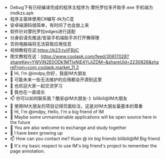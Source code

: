 - Debug下有已经编译完成的程序主程序为 摩托罗拉多开助手.exe 手机端为imdkzs.apk
- 程序主窗体使用C#编写 dk为C混
- 安卓端源码很简单，有时间了也会放上来
- 软件针对摩托罗拉edges进行适配
- 分身前请先推送/安装手机端助手并打开懒得理
- 否则电脑端将无法获取应用信息
- 视频教程在这:https://b23.tv/iFBjjC
- 图文教程在这：https://www.coolapk.com/feed/30617028?shareKey=YWVjN2E0ODk1MTIxNjE4YjJjZDM~&shareUid=2230826&shareFrom=com.coolapk.market_11.3
- 👋 Hi, I’m @imdpy,你好，我是IM大朋友
- 👀 可能未来一些无法维护的应用都会开源到这里
- 🌱 也欢迎大家一起交流学习
- 💞️ 我也在一直成长
- 📫 你可以如何联系我？酷安@IM大朋友-》bilibili@IM大朋友
- 💞️ 使用IM大朋友的项目记得页面标注，这是对IM大朋友最基本的尊重
-  👋  Hi, I'm @imdpy, Hello, I'm a big friend of IM
-  👀  Maybe some unmaintainable applications will be open source here in the future
-  🌱  You are also welcome to exchange and study together
-  💞 I have been growing up
-  📫  How can you contact me? Kuan @ im big friends bilibili@IM Big friend
-  💞 It's my basic respect to use IM's big friend's project to remember the page annotation.

<!---
imdpy/imdpy is a ✨ special ✨ repository because its `README.md` (this file) appears on your GitHub profile.
You can click the Preview link to take a look at your changes.
--->
